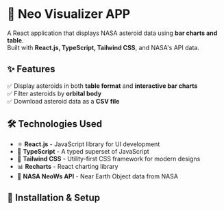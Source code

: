 # 🚀 Neo Visualizer APP  

A React application that displays NASA asteroid data using **bar charts and table**.  
Built with **React.js, TypeScript, Tailwind CSS**, and NASA's API data.

## ✨ Features  

✅ Display asteroids in both **table format** and **interactive bar charts**  
✅ Filter asteroids by **orbital body**  
✅ Download asteroid data as a **CSV file**  

## 🛠️ Technologies Used  

- ⚛️ **React.js** - JavaScript library for UI development  
- 📜 **TypeScript** - A typed superset of JavaScript  
- 🎨 **Tailwind CSS** - Utility-first CSS framework for modern designs  
- 📊 **Recharts** - React charting library  
- 🚀 **NASA NeoWs API** - Near Earth Object data from NASA  

## 🚀 Installation & Setup  

